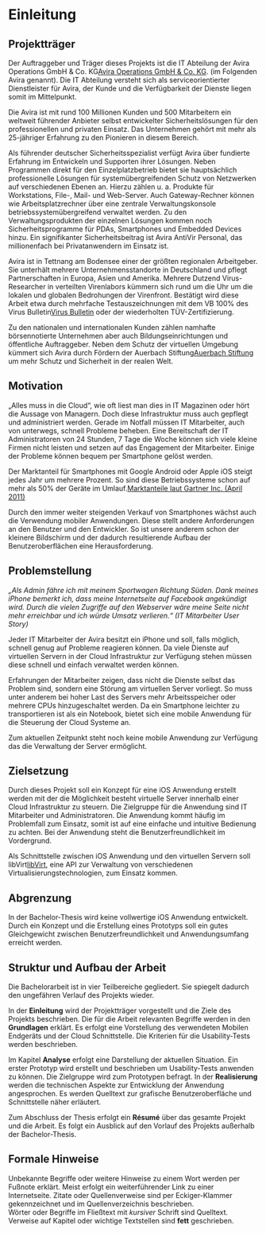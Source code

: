 # Einleitung
## Projektträger

Der Auftraggeber und Träger dieses Projekts ist die IT Abteilung der Avira Operations GmbH & Co. KG<span class="fn"><a href="http://www.avira.com">Avira Operations GmbH & Co. KG</a></span>. (im Folgenden Avira genannt). Die IT Abteilung versteht sich als serviceorientierter Dienstleister für Avira, der Kunde und die Verfügbarkeit der Dienste liegen somit im Mittelpunkt.

Die Avira ist mit rund 100 Millionen Kunden und 500 Mitarbeitern ein weltweit führender Anbieter selbst entwickelter Sicherheitslösungen für den professionellen und privaten Einsatz. Das Unternehmen gehört mit mehr als 25-jähriger Erfahrung zu den Pionieren in diesem Bereich.

Als führender deutscher Sicherheitsspezialist verfügt Avira über fundierte Erfahrung im Entwickeln und Supporten ihrer Lösungen. Neben Programmen direkt für den Einzelplatzbetrieb bietet sie hauptsächlich professionelle Lösungen für systemübergreifenden Schutz von Netzwerken auf verschiedenen Ebenen an. Hierzu zählen u. a. Produkte für Workstations, File-, Mail- und Web-Server. Auch Gateway-Rechner können wie Arbeitsplatzrechner über eine zentrale Verwaltungskonsole betriebssystemübergreifend verwaltet werden. Zu den Verwaltungsprodukten der einzelnen Lösungen kommen noch Sicherheitsprogramme für PDAs, Smartphones und Embedded Devices hinzu. Ein signifikanter Sicherheitsbeitrag ist Avira AntiVir Personal, das millionenfach bei Privatanwendern im Einsatz ist.

Avira ist in Tettnang am Bodensee einer der größten regionalen Arbeitgeber. Sie unterhält mehrere Unternehmensstandorte in Deutschland und pflegt Partnerschaften in Europa, Asien und Amerika. Mehrere Dutzend Virus-Researcher in verteilten Virenlabors kümmern sich rund um die Uhr um die lokalen und globalen Bedrohungen der Virenfront. Bestätigt wird diese Arbeit etwa durch mehrfache Testauszeichnungen mit dem VB 100% des Virus Bulletin<span class="fn"><a href="http://www.virusbtn.com">Virus Bulletin</a></span> oder der wiederholten TÜV-Zertifizierung.

Zu den nationalen und internationalen Kunden zählen namhafte börsennotierte Unternehmen aber auch Bildungseinrichtungen und öffentliche Auftraggeber. Neben dem Schutz der virtuellen Umgebung kümmert sich Avira durch Fördern der Auerbach Stiftung<span class="fn"><a href="http://www.auerbach-stiftung.de">Auerbach Stiftung</a></span> um mehr Schutz und Sicherheit in der realen Welt.

## Motivation

„Alles muss in die Cloud“, wie oft liest man dies in IT Magazinen oder hört die Aussage von Managern. Doch diese Infrastruktur muss auch gepflegt und administriert werden. Gerade im Notfall müssen IT Mitarbeiter, auch von unterwegs, schnell Probleme beheben. Eine Bereitschaft der IT Administratoren von 24 Stunden, 7 Tage die Woche können sich viele kleine Firmen nicht leisten und setzen auf das Engagement der Mitarbeiter. Einige der Probleme können bequem per Smartphone gelöst werden.

Der Marktanteil für Smartphones mit Google Android oder Apple iOS steigt jedes Jahr um mehrere Prozent. So sind diese Betriebssysteme schon auf mehr als 50% der Geräte im Umlauf.<span class="fn"><a href="http://www.gartner.com/it/page.jsp?id=1622614">Marktanteile laut Gartner Inc. (April 2011)</a></span>

Durch den immer weiter steigenden Verkauf von Smartphones wächst auch die Verwendung mobiler Anwendungen. Diese stellt andere Anforderungen an den Benutzer und den Entwickler. So ist unsere anderem schon der kleinere Bildschirm und der dadurch resultierende Aufbau der Benutzeroberflächen eine Herausforderung.

## Problemstellung

<i>„Als Admin fähre ich mit meinem Sportwagen Richtung Süden. Dank meines iPhone bemerkt ich, dass meine Internetseite auf Facebook angekündigt wird. Durch die vielen Zugriffe auf den Webserver wäre meine Seite nicht mehr erreichbar und ich würde Umsatz verlieren.“ (IT Mitarbeiter User Story)</i>

Jeder IT Mitarbeiter der Avira besitzt ein iPhone und soll, falls möglich, schnell genug auf Probleme reagieren können. Da viele Dienste auf virtuellen Servern in der Cloud Infrastruktur zur Verfügung stehen müssen diese schnell und einfach verwaltet werden können.

Erfahrungen der Mitarbeiter zeigen, dass nicht die Dienste selbst das Problem sind, sondern eine Störung am virtuellen Server vorliegt. So muss unter anderem bei hoher Last des Servers mehr Arbeitsspeicher oder mehrere CPUs hinzugeschaltet werden. Da ein Smartphone leichter zu transportieren ist als ein Notebook, bietet sich eine mobile Anwendung für die Steuerung der Cloud Systeme an.

Zum aktuellen Zeitpunkt steht noch keine mobile Anwendung zur Verfügung das die Verwaltung der Server ermöglicht.

## Zielsetzung

Durch dieses Projekt soll ein Konzept für eine iOS Anwendung erstellt werden mit der die Möglichkeit besteht virtuelle Server innerhalb einer Cloud Infrastruktur zu steuern. Die Zielgruppe für die Anwendung sind IT Mitarbeiter und Administratoren. Die Anwendung kommt häufig im Problemfall zum Einsatz, somit ist auf eine einfache und intuitive Bedienung zu achten. Bei der Anwendung steht die Benutzerfreundlichkeit im Vordergrund.

Als Schnittstelle zwischen iOS Anwendung und den virtuellen Servern soll libVirt<span class="fn"><a href="http://www.libvirt.org">libVirt</a></span>, eine API zur Verwaltung von verschiedenen Virtualisierungstechnologien, zum Einsatz kommen.

## Abgrenzung

In der Bachelor-Thesis wird keine vollwertige iOS Anwendung entwickelt. Durch ein Konzept und die Erstellung eines Prototyps soll ein gutes Gleichgewicht zwischen Benutzerfreundlichkeit und Anwendungsumfang erreicht werden.



## Struktur und Aufbau der Arbeit

Die Bachelorarbeit ist in vier Teilbereiche gegliedert. Sie spiegelt dadurch den ungefähren Verlauf des Projekts wieder.

In der <b>Einleitung</b> wird der Projektträger vorgestellt und die Ziele des Projekts beschrieben. Die für die Arbeit relevanten Begriffe werden in den <b>Grundlagen</b> erklärt. Es erfolgt eine Vorstellung des verwendeten Mobilen Endgeräts und der Cloud Schnittstelle. Die Kriterien für die Usability-Tests werden beschrieben.

Im Kapitel <b>Analyse</b> erfolgt eine Darstellung der aktuellen Situation. Ein erster Prototyp wird erstellt und beschrieben um Usability-Tests anwenden zu können. Die Zielgruppe wird zum Prototypen befragt. In der <b>Realisierung</b> werden die technischen Aspekte zur Entwicklung der Anwendung angesprochen. Es werden Quelltext zur grafische Benutzeroberfläche und Schnittstelle näher erläutert.

Zum Abschluss der Thesis erfolgt ein <b>Résumé</b> über das gesamte Projekt und die Arbeit. Es folgt ein Ausblick auf den Vorlauf des Projekts außerhalb der Bachelor-Thesis.


## Formale Hinweise

Unbekannte Begriffe oder weitere Hinweise zu einem Wort werden per Fußnote erklärt. Meist erfolgt ein weiterführender Link zu einer Internetseite. Zitate oder Quellenverweise sind per Eckiger-Klammer gekennzeichnet und im Quellenverzeichnis beschrieben. <br />
Wörter oder Begriffe im Fließtext mit <i>kursiver</i> Schrift sind Quelltext. Verweise auf Kapitel oder wichtige Textstellen sind <b>fett</b> geschrieben.